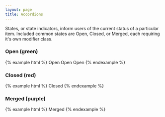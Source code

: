 ```yaml
---
layout: page
title: Accordions
---
```


States, or state indicators, inform users of the current status of a particular item. Included common states are Open, Closed, or Merged, each requiring it's own modifier class.

### Open (green)

{% example html %}
<span class="state state-open">Open</span>
<span class="state state-proposed">Open</span>
<span class="state state-reopened">Open</span>
{% endexample %}

### Closed (red)

{% example html %}
<span class="state state-closed">Closed</span>
{% endexample %}

### Merged (purple)

{% example html %}
<span class="state state-merged">Merged</span>
{% endexample %}
